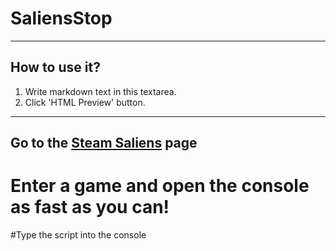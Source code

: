 # SaliensStop
----
## How to use it?
1. Write markdown text in this textarea.
2. Click 'HTML Preview' button.

----
## Go to the [Steam Saliens](https://steamcommunity.com/saliengame/play/) page
# Enter a game and open the console as fast as you can!
#Type the script into the console

